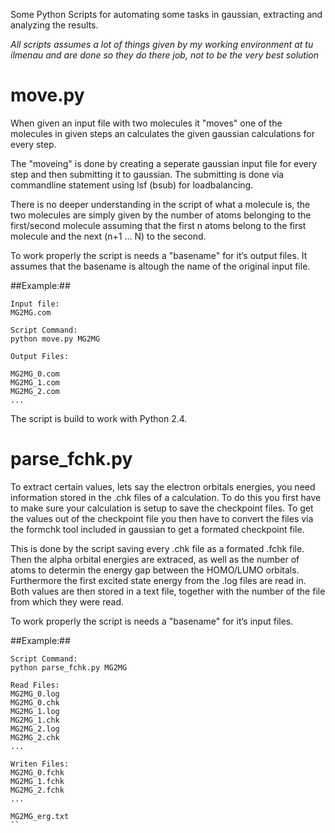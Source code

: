 Some Python Scripts for automating some tasks in gaussian, extracting and analyzing the results.

*All scripts assumes a lot of things given by my working environment at tu ilmenau and are done so they do there job, not to be the very best solution*

# move.py #

When given an input file with two molecules it "moves" one of the molecules in given steps an calculates the given gaussian calculations for every step. 

The "moveing" is done by creating a seperate gaussian input file for every step and then submitting it to gaussian. The submitting is done via commandline statement using lsf (bsub) for loadbalancing. 

There is no deeper understanding in the script of what a molecule is, the two molecules are simply given by the number of atoms belonging to the first/second molecule assuming that the first n atoms belong to the first molecule and the next (n+1 … N) to the second.

To work properly the script is needs a "basename" for it‘s output files. It assumes that the basename is altough the name of the original input file. 

##Example:##
```
Input file: 
MG2MG.com

Script Command: 
python move.py MG2MG

Output Files:

MG2MG_0.com
MG2MG_1.com
MG2MG_2.com
...
```

The script is build to work with Python 2.4.

# parse_fchk.py #

To extract certain values, lets say the electron orbitals energies, you need information stored in the .chk files of a calculation. To do this you first have to make sure your calculation is setup to save the checkpoint files. To get the values out of the checkpoint file you then have to convert the files via the formchk tool included in gaussian to get a formated checkpoint file. 

This is done by the script saving every .chk file as a formated .fchk file. Then the alpha orbital energies are extraced, as well as the number of atoms to determin the energy gap between the HOMO/LUMO orbitals. Furthermore the first excited state energy from the .log files are read in. Both values are then stored in a text file, together with the number of the file from which they were read.

To work properly the script is needs a "basename" for it‘s input files.


##Example:##
```
Script Command: 
python parse_fchk.py MG2MG

Read Files: 
MG2MG_0.log
MG2MG_0.chk
MG2MG_1.log
MG2MG_1.chk
MG2MG_2.log
MG2MG_2.chk
...

Writen Files: 
MG2MG_0.fchk
MG2MG_1.fchk
MG2MG_2.fchk
...

MG2MG_erg.txt
``

